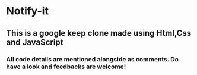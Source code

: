 # Notify-it
<h2>This is a google keep clone made using Html,Css and JavaScript</h2>
<h3>All code details are mentioned alongside as comments. Do have a look and feedbacks are welcome!</h3>
